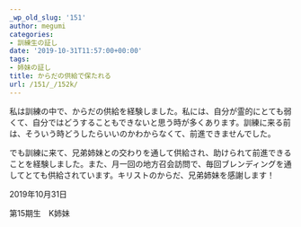 ```yaml
---
_wp_old_slug: '151'
author: megumi
categories:
- 訓練生の証し
date: '2019-10-31T11:57:00+00:00'
tags:
- 姉妹の証し
title: からだの供給で保たれる
url: /151/_/152k/
---
```

私は訓練の中で、からだの供給を経験しました。私には、自分が霊的にとても弱くて、自分ではどうすることもできないと思う時が多くあります。訓練に来る前は、そういう時どうしたらいいのかわからなくて、前進できませんでした。

でも訓練に来て、兄弟姉妹との交わりを通して供給され、助けられて前進できることを経験しました。また、月一回の地方召会訪問で、毎回ブレンディングを通してとても供給されています。キリストのからだ、兄弟姉妹を感謝します！

2019年10月31日

第15期生　K姉妹